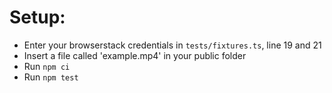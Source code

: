 # Setup:

- Enter your browserstack credentials in `tests/fixtures.ts`, line 19 and 21
- Insert a file called 'example.mp4' in your public folder
- Run `npm ci`
- Run `npm test`
